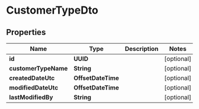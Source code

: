 

# CustomerTypeDto


## Properties

| Name | Type | Description | Notes |
|------------ | ------------- | ------------- | -------------|
|**id** | **UUID** |  |  [optional] |
|**customerTypeName** | **String** |  |  [optional] |
|**createdDateUtc** | **OffsetDateTime** |  |  [optional] |
|**modifiedDateUtc** | **OffsetDateTime** |  |  [optional] |
|**lastModifiedBy** | **String** |  |  [optional] |



